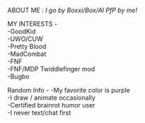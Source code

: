 ABOUT ME :        _I go by Boxxi/Box/Al_       _PfP by me!_

MY INTERESTS -                                                        
-GoodKid                                
-UWO/CUW                  
-Pretty Blood            
-MadCombat              
-FNF            
-FNF/MDP Twiddlefinger mod          
-Bugbo

Random Info -
-My favorite color is purple         
-I draw / animate occasionally        
-Certified brainrot humor user          
-I never text/chat first
